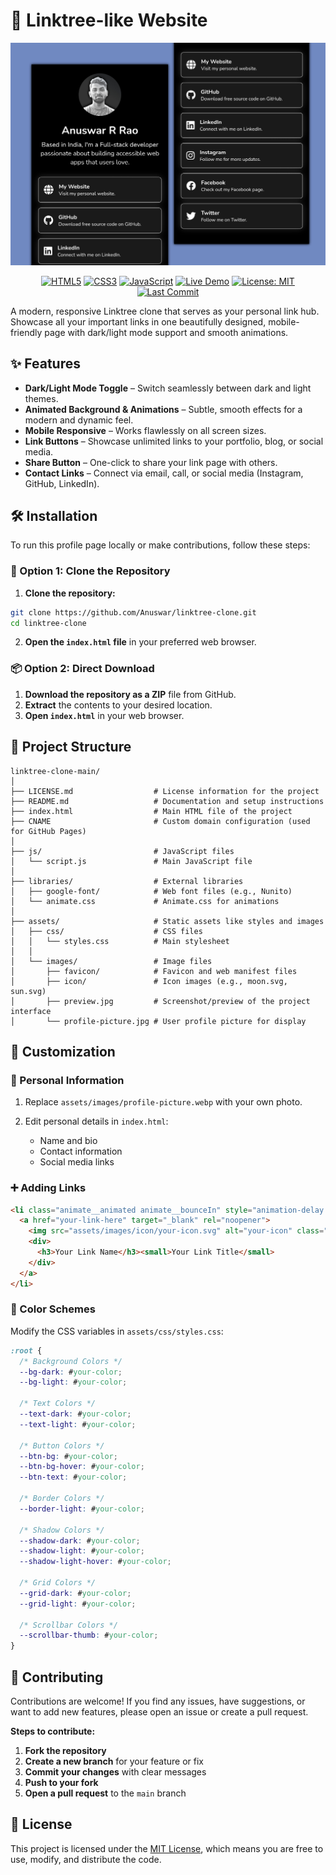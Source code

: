 # 🔗 Linktree-like Website

![Preview of Linktree-like Website](https://raw.githubusercontent.com/Anuswar/linktree-clone/main/assets/images/preview.jpg)

<div align="center">

[![HTML5](https://img.shields.io/badge/HTML5-E34F26?style=flat&logo=html5&logoColor=white)](https://www.w3.org/html/)
[![CSS3](https://img.shields.io/badge/CSS3-1572B6?style=flat&logo=css3&logoColor=white)](https://www.w3.org/Style/CSS/Overview.en.html)
[![JavaScript](https://img.shields.io/badge/JavaScript-F7DF1E?style=flat&logo=javascript&logoColor=black)](https://developer.mozilla.org/en-US/docs/Web/JavaScript)
[![Live Demo](https://img.shields.io/badge/Live-Demo-blue?style=flat&logo=google-chrome&logoColor=white)](https://anuswarrrao.sbs/)
[![License: MIT](https://img.shields.io/badge/License-MIT-yellow.svg)](LICENSE.md)
[![Last Commit](https://img.shields.io/github/last-commit/Anuswar/linktree-clone)](https://github.com/Anuswar/linktree-clone/commits/main)

</div>


A modern, responsive Linktree clone that serves as your personal link hub. Showcase all your important links in one beautifully designed, mobile-friendly page with dark/light mode support and smooth animations.



## ✨ Features

- **Dark/Light Mode Toggle** – Switch seamlessly between dark and light themes.
- **Animated Background & Animations** – Subtle, smooth effects for a modern and dynamic feel.
- **Mobile Responsive** – Works flawlessly on all screen sizes.
- **Link Buttons** – Showcase unlimited links to your portfolio, blog, or social media.
- **Share Button** – One-click to share your link page with others.
- **Contact Links** – Connect via email, call, or social media (Instagram, GitHub, LinkedIn).



## 🛠️ Installation

To run this profile page locally or make contributions, follow these steps:

### 🔁 Option 1: Clone the Repository

1. **Clone the repository:**

```bash
git clone https://github.com/Anuswar/linktree-clone.git
cd linktree-clone
```

2. **Open the `index.html` file** in your preferred web browser.

### 📦 Option 2: Direct Download

1. **Download the repository as a ZIP** file from GitHub.
2. **Extract** the contents to your desired location.
3. **Open `index.html`** in your web browser.



## 📂 Project Structure

```
linktree-clone-main/
│
├── LICENSE.md                  # License information for the project
├── README.md                   # Documentation and setup instructions
├── index.html                  # Main HTML file of the project
├── CNAME                       # Custom domain configuration (used for GitHub Pages)
│
├── js/                         # JavaScript files
│   └── script.js               # Main JavaScript file
│
├── libraries/                  # External libraries
│   ├── google-font/            # Web font files (e.g., Nunito)
│   └── animate.css             # Animate.css for animations
│
├── assets/                     # Static assets like styles and images
│   ├── css/                    # CSS files
│   │   └── styles.css          # Main stylesheet
│   │
│   └── images/                 # Image files
│       ├── favicon/            # Favicon and web manifest files
│       ├── icon/               # Icon images (e.g., moon.svg, sun.svg)
│       ├── preview.jpg         # Screenshot/preview of the project interface
│       └── profile-picture.jpg # User profile picture for display
```



## 🎨 Customization

### 🔧 Personal Information

1. Replace `assets/images/profile-picture.webp` with your own photo.
2. Edit personal details in `index.html`:

   * Name and bio
   * Contact information
   * Social media links

### ➕ Adding Links

```html
<li class="animate__animated animate__bounceIn" style="animation-delay:0.2s;">
  <a href="your-link-here" target="_blank" rel="noopener">
    <img src="assets/images/icon/your-icon.svg" alt="your-icon" class="icon icon-large">
    <div>
      <h3>Your Link Name</h3><small>Your Link Title</small>
    </div>
  </a>
</li>
```

### 🎨 Color Schemes

Modify the CSS variables in `assets/css/styles.css`:

```css
:root {
  /* Background Colors */
  --bg-dark: #your-color;
  --bg-light: #your-color;

  /* Text Colors */
  --text-dark: #your-color;
  --text-light: #your-color;

  /* Button Colors */
  --btn-bg: #your-color;
  --btn-bg-hover: #your-color;
  --btn-text: #your-color;

  /* Border Colors */
  --border-light: #your-color;

  /* Shadow Colors */
  --shadow-dark: #your-color;
  --shadow-light: #your-color;
  --shadow-light-hover: #your-color;

  /* Grid Colors */
  --grid-dark: #your-color;
  --grid-light: #your-color;

  /* Scrollbar Colors */
  --scrollbar-thumb: #your-color;
}
```



## 🤝 Contributing

Contributions are welcome! If you find any issues, have suggestions, or want to add new features, please open an issue or create a pull request.

**Steps to contribute:**

1. **Fork the repository**
2. **Create a new branch** for your feature or fix
3. **Commit your changes** with clear messages
4. **Push to your fork**
5. **Open a pull request** to the `main` branch



## 📄 License
This project is licensed under the [MIT License](LICENSE.md), which means you are free to use, modify, and distribute the code.
